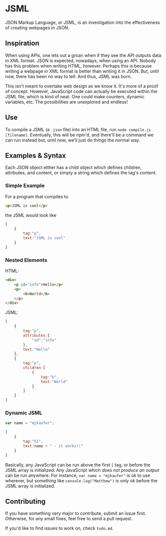 # JSML

JSON Markup Language, or JSML, is an investigation into the effectiveness of creating webpages in JSON.

## Inspiration

When using APIs, one lets out a groan when if they see the API outputs data in XML format. JSON is expected, nowadays, when using an API. Nobody has this problem when writing HTML, however. Perhaps this is because writing a webpage in XML format is better than writing it in JSON. But, until now, there has been no way to tell. And thus, JSML was born.

This isn't meant to overtake web design as we know it. It's more of a proof of concept. However, JavaScript code can actually be executed within the JSML file, which is kind of neat. One could make counters, dynamic variables, etc. The possibilities are unexplored and endless!

## Use

To compile a JSML (a `.json` file) into an HTML file, run `node compile.js [filename]`. Eventually, this will be npm'd, and there'll be a command we can run instead but, until now, we'll just do things the normal way.

## Examples & Syntax

Each JSON object either has a child object which defines children, attributes, and content, or simply a string which defines the tag's content.

### Simple Example

For a program that compiles to 

```HTML
<p>JSML is cool</p>
```

the JSML would look like

```JavaScript
[
	{
		tag:"p",
		text:"JSML is cool"
	}
]
```

### Nested Elements

HTML:

```HTML
<div>
	<p id="info">Hello</p>
	<p>
		<b>World</b>
	</p>
</div>
```

JSML:

```JavaScript
[
	{
		tag:"p",
		attributes:{
			"id":"info"
		},
		text:"Hello"
	},
	{
		tag:"p",
		children:[
			{
				tag:"b",
				text:"World"
			}
		]
	}
]
```

### Dynamic JSML

```JavaScript
var name = "mjkaufer";

[
	{
		tag:"h1",
		text:name + " - it works!!"
	}
]
```

Basically, any JavaScript can be run above the first `[` tag, or before the JSML array is initialized. Any JavaScript which *does not produce an output* can be run anywhere. For instance, `var name = "mjkaufer"` is ok to use wherever, but something like `console.log("Matthew")` is only ok before the JSML array is initialized.

## Contributing

If you have something very major to contribute, submit an issue first. Otherwise, for any small fixes, feel free to send a pull request.

If you'd like to find issues to work on, check `todo.md`.